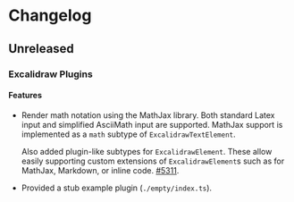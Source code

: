 # Changelog

<!--
Guidelines for changelog:
The change should be grouped under one of the following sections and must contain a PR link.
- Features: For new features.
- Fixes: For bug fixes.
- Chore: Changes for non src files example package.json.
- Refactor: For any refactoring.

Please add the latest change at the top under the correct section.
-->

## Unreleased

### Excalidraw Plugins

#### Features

- Render math notation using the MathJax library. Both standard Latex input and simplified AsciiMath input are supported. MathJax support is implemented as a `math` subtype of `ExcalidrawTextElement`.

  Also added plugin-like subtypes for `ExcalidrawElement`. These allow easily supporting custom extensions of `ExcalidrawElement`s such as for MathJax, Markdown, or inline code. [#5311](https://github.com/excalidraw/excalidraw/pull/5311).

- Provided a stub example plugin (`./empty/index.ts`).
